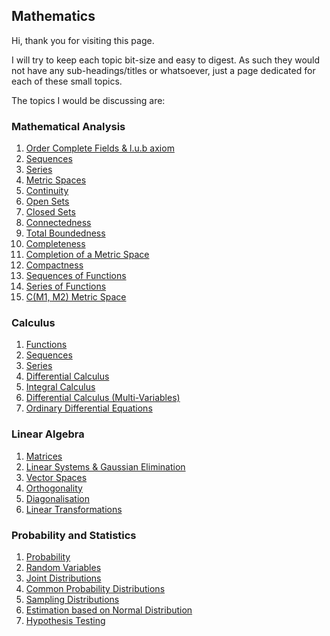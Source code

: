 ## Mathematics

Hi, thank you for visiting this page.

I will try to keep each topic bit-size and easy to digest. As such they would not have any
sub-headings/titles or whatsoever, just a page dedicated for each of these small topics.

The topics I would be discussing are:
### Mathematical Analysis
1. [Order Complete Fields & l.u.b axiom](/mathanalysis/ordercompletefields.md)
1. [Sequences](/mathanalysis/sequences.md)
1. [Series](/mathanalysis/series.md)
1. [Metric Spaces](/mathanalysis/metricspaces.md)
1. [Continuity](/mathanalysis/continuity.md)
1. [Open Sets](/mathanalysis/opensets.md)
1. [Closed Sets](/mathanalysis/closedsets.md)
1. [Connectedness](/mathanalysis/connectedness.md)
1. [Total Boundedness](/mathanalysis/totalboundedness.md)
1. [Completeness](/mathanalysis/completeness.md)
1. [Completion of a Metric Space](/mathanalysis/completion.md)
1. [Compactness](/mathanalysis/compactness.md)
1. [Sequences of Functions](/mathanalysis/sequencesoffunctions.md)
1. [Series of Functions](/mathanalysis/seriesoffunctions.md)
1. [C(M1, M2) Metric Space](/mathanalysis/cm1m2metricspace.md)


### Calculus
1. [Functions](/calculus/functions.md)
1. [Sequences](/mathanalysis/sequences.md)
1. [Series](/mathanalysis/series.md)
1. [Differential Calculus](/calculus/differentialcalculus.md)
1. [Integral Calculus](/calculus/integralcalculus.md)
1. [Differential Calculus (Multi-Variables)](/calculus/differentialcalculusmultivar.md)
1. [Ordinary Differential Equations](/calculus/ordinarydifferentialequations.md)

### Linear Algebra
1. [Matrices](/linearalgebra/matrices.md)
1. [Linear Systems & Gaussian Elimination](/linearalgebra/linearsystems.md)
1. [Vector Spaces](/linearalgebra/vectorspaces.md)
1. [Orthogonality](/linearalgebra/orthogonality.md)
1. [Diagonalisation](/linearalgebra/diagonalisation.md)
1. [Linear Transformations](/linearalgebra/lineartransformations.md)

### Probability and Statistics
1. [Probability](/probabilityandstats/probability.md)
1. [Random Variables](/probabilityandstats/randomvariables.md)
1. [Joint Distributions](/probabilityandstats/jointdistributions.md)
1. [Common Probability Distributions](/probabilityandstats/commonprobabilitydistributions.md)
1. [Sampling Distributions](/probabilityandstats/samplingdistributions.md)
1. [Estimation based on Normal Distribution](probabilityandstats/estimationnormaldistribution.md)
1. [Hypothesis Testing](/probabilityandstats/hypothesistesting.md)
